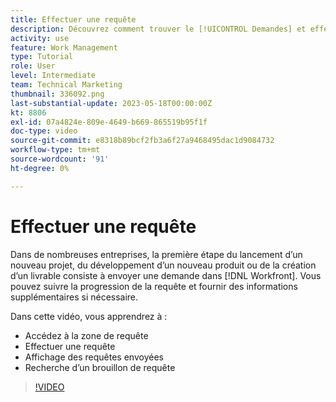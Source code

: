 ```yaml
---
title: Effectuer une requête
description: Découvrez comment trouver le [!UICONTROL Demandes] et effectuez une requête dans [!DNL  Workfront]. Découvrez ensuite comment afficher les requêtes envoyées et les brouillons.
activity: use
feature: Work Management
type: Tutorial
role: User
level: Intermediate
team: Technical Marketing
thumbnail: 336092.png
last-substantial-update: 2023-05-18T00:00:00Z
kt: 8806
exl-id: 07a4824e-809e-4649-b669-865519b95f1f
doc-type: video
source-git-commit: e8318b89bcf2fb3a6f27a9468495dac1d9084732
workflow-type: tm+mt
source-wordcount: '91'
ht-degree: 0%

---
```


# Effectuer une requête

Dans de nombreuses entreprises, la première étape du lancement d’un nouveau projet, du développement d’un nouveau produit ou de la création d’un livrable consiste à envoyer une demande dans [!DNL Workfront]. Vous pouvez suivre la progression de la requête et fournir des informations supplémentaires si nécessaire.

Dans cette vidéo, vous apprendrez à :

* Accédez à la zone de requête
* Effectuer une requête
* Affichage des requêtes envoyées
* Recherche d’un brouillon de requête

>[!VIDEO](https://video.tv.adobe.com/v/336092/?quality=12&learn=on)

